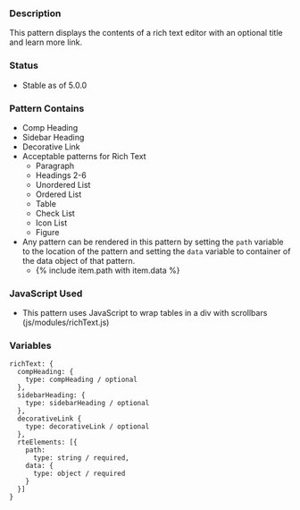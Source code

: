 ### Description
This pattern displays the contents of a rich text editor with an optional title and learn more link.

### Status
* Stable as of 5.0.0

### Pattern Contains
* Comp Heading
* Sidebar Heading
* Decorative Link
* Acceptable patterns for Rich Text
  * Paragraph
  * Headings 2-6
  * Unordered List
  * Ordered List
  * Table
  * Check List
  * Icon List
  * Figure
* Any pattern can be rendered in this pattern by setting the `path` variable to the location of the pattern and setting the `data` variable to container of the data object of that pattern.  
  * {% include item.path with item.data %}

### JavaScript Used
* This pattern uses JavaScript to wrap tables in a div with scrollbars (js/modules/richText.js)

### Variables
~~~
richText: {
  compHeading: {
    type: compHeading / optional
  },
  sidebarHeading: {
    type: sidebarHeading / optional
  },
  decorativeLink {
    type: decorativeLink / optional
  },
  rteElements: [{
    path: 
      type: string / required,
    data: {
      type: object / required
    }
  }]
}
~~~
